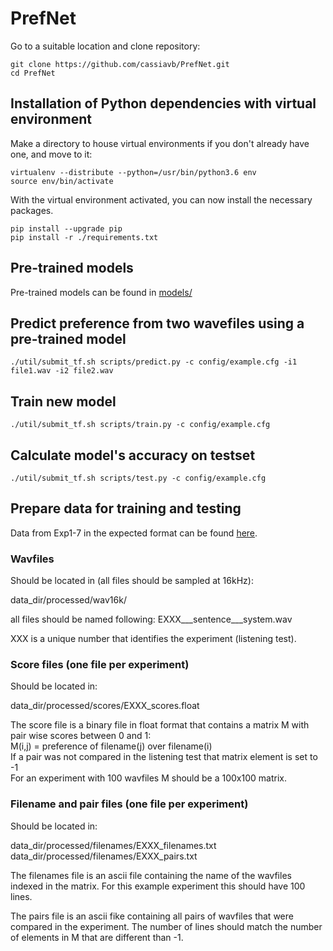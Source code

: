 # PrefNet

Go to a suitable location and clone repository:

```
git clone https://github.com/cassiavb/PrefNet.git
cd PrefNet
```

## Installation of Python dependencies with virtual environment

Make a directory to house virtual environments if you don't already have one, and move to it:

```
virtualenv --distribute --python=/usr/bin/python3.6 env
source env/bin/activate
```

With the virtual environment activated, you can now install the necessary packages.

```
pip install --upgrade pip
pip install -r ./requirements.txt
```

## Pre-trained models

Pre-trained models can be found in [models/](models/)

## Predict preference from two wavefiles using a pre-trained model

```
./util/submit_tf.sh scripts/predict.py -c config/example.cfg -i1 file1.wav -i2 file2.wav
```

## Train new model

```
./util/submit_tf.sh scripts/train.py -c config/example.cfg
```

## Calculate model's accuracy on testset

```
./util/submit_tf.sh scripts/test.py -c config/example.cfg
```

## Prepare data for training and testing

Data from Exp1-7 in the expected format can be found [here](http://data.cstr.ed.ac.uk/cvbotinh/SM/Y2/data_dir.zip).

### Wavfiles 

Should be located in (all files should be sampled at 16kHz):

data_dir/processed/wav16k/

all files should be named following: EXXX___sentence___system.wav  

XXX is a unique number that identifies the experiment (listening test).

### Score files (one file per experiment) 

Should be located in:

data_dir/processed/scores/EXXX_scores.float

The score file is a binary file in float format that contains a matrix M with pair wise scores between 0 and 1:  
M(i,j) = preference of filename(j) over filename(i)  
If a pair was not compared in the listening test that matrix element is set to -1  
For an experiment with 100 wavfiles M should be a 100x100 matrix. 

### Filename and pair files (one file per experiment) 

Should be located in:

data_dir/processed/filenames/EXXX_filenames.txt  
data_dir/processed/filenames/EXXX_pairs.txt 

The filenames file is an ascii file containing the name of the wavfiles indexed in the matrix. For this example experiment this should have 100 lines. 

The pairs file is an ascii fike containing all pairs of wavfiles that were compared in the experiment. The number of lines should match the number of elements in M that are different than -1.  


